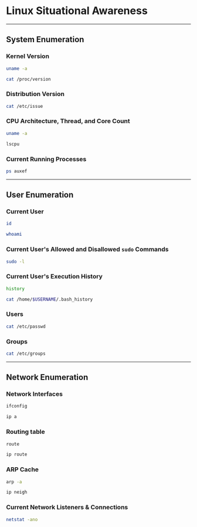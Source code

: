 # Linux Situational Awareness

---

## System Enumeration

### Kernel Version

```bash
uname -a
```

```bash
cat /proc/version
```

### Distribution Version

```bash
cat /etc/issue
```

### CPU Architecture, Thread, and Core Count

```bash
uname -a
```

```bash
lscpu
```

### Current Running Processes

```bash
ps auxef
```

---

## User Enumeration

### Current User

```bash
id
```

```bash
whoami
```

### Current User's Allowed and Disallowed `sudo` Commands

```bash
sudo -l
```

### Current User's Execution History

```bash
history
```

```bash
cat /home/$USERNAME/.bash_history
```

### Users

```bash
cat /etc/passwd
```

### Groups

```bash
cat /etc/groups
```

---

## Network Enumeration

### Network Interfaces

```bash
ifconfig
```

```bash
ip a
```

### Routing table

```bash
route
```

```bash
ip route
```

### ARP Cache

```bash
arp -a
```

```bash
ip neigh
```

### Current Network Listeners & Connections

```bash
netstat -ano
```
